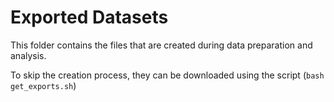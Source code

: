 # Exported Datasets

This folder contains the files that are created during data preparation and analysis.

To skip the creation process, they can be downloaded using the script (`bash get_exports.sh`)
